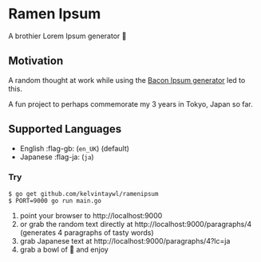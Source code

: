 # Ramen Ipsum

A brothier Lorem Ipsum generator :ramen:

## Motivation

A random thought at work while using the [Bacon Ipsum generator](https://baconipsum.com/) led to this.

A fun project to perhaps commemorate my 3 years in Tokyo, Japan so far.

## Supported Languages

- English :flag-gb: (`en_UK`) (default)
- Japanese :flag-ja: (`ja`)

### Try

```
$ go get github.com/kelvintaywl/ramenipsum
$ PORT=9000 go run main.go
```

1. point your browser to http://localhost:9000
2. or grab the random text directly at http://localhost:9000/paragraphs/4 (generates 4 paragraphs of tasty words)
3. grab Japanese text at http://localhost:9000/paragraphs/4?lc=ja
4. grab a bowl of :ramen: and enjoy
